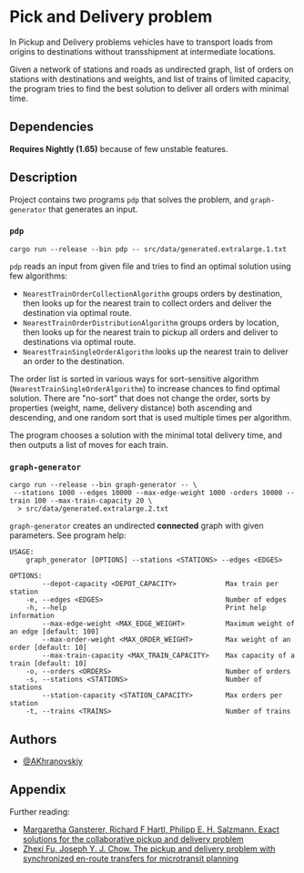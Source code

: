 # Pick and Delivery problem

In Pickup and Delivery problems vehicles have to transport loads from origins to destinations without transshipment at intermediate locations.

Given a network of stations and roads as undirected graph, list of orders on stations with destinations and weights, and list of trains of limited capacity, the program tries to find the best solution to deliver all orders with minimal time.


## Dependencies

**Requires Nightly (1.65)** because of few unstable features.


## Description

Project contains two programs `pdp` that solves the problem, and `graph-generator` that generates an input.

### `pdp`

```
cargo run --release --bin pdp -- src/data/generated.extralarge.1.txt
```

`pdp` reads an input from given file and tries to find an optimal solution using few algorithms:

- `NearestTrainOrderCollectionAlgorithm` groups orders by destination, then looks up for the nearest train to collect orders and deliver the destination via optimal route.
- `NearestTrainOrderDistributionAlgorithm` groups orders by location, then looks up for the nearest train to pickup all orders and deliver to destinations via optimal route.
- `NearestTrainSingleOrderAlgorithm` looks up the nearest train to deliver an order to the destination.

The order list is sorted in various ways for sort-sensitive algorithm (`NearestTrainSingleOrderAlgorithm`) to increase chances to find optimal solution.
There are "no-sort" that does not change the order, sorts by properties (weight, name, delivery distance) both ascending and descending, and one random sort that is used multiple times per algorithm.

The program chooses a solution with the minimal total delivery time, and then outputs a list of moves for each train.

### `graph-generator`

```
cargo run --release --bin graph-generator -- \
 --stations 1000 --edges 10000 --max-edge-weight 1000 -orders 10000 --train 100 --max-train-capacity 20 \
  > src/data/generated.extralarge.2.txt
```

`graph-generator` creates an undirected **connected** graph with given parameters. See program help:
```
USAGE:
    graph_generator [OPTIONS] --stations <STATIONS> --edges <EDGES>

OPTIONS:
        --depot-capacity <DEPOT_CAPACITY>            Max train per station
    -e, --edges <EDGES>                              Number of edges
    -h, --help                                       Print help information
        --max-edge-weight <MAX_EDGE_WEIGHT>          Maximum weight of an edge [default: 100]
        --max-order-weight <MAX_ORDER_WEIGHT>        Max weight of an order [default: 10]
        --max-train-capacity <MAX_TRAIN_CAPACITY>    Max capacity of a train [default: 10]
    -o, --orders <ORDERS>                            Number of orders
    -s, --stations <STATIONS>                        Number of stations
        --station-capacity <STATION_CAPACITY>        Max orders per station
    -t, --trains <TRAINS>                            Number of trains
```


## Authors

- [@AKhranovskiy](https://www.github.com/AKhranovskiy)


## Appendix

Further reading:

- [Margaretha Gansterer, Richard F Hartl, Philipp E. H. Salzmann. Exact solutions for the collaborative pickup and delivery problem](https://d-nb.info/1150750251/34)
- [Zhexi Fu, Joseph Y. J. Chow. The pickup and delivery problem with synchronized en-route transfers for microtransit planning](https://arxiv.org/abs/2107.08218)
